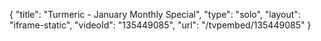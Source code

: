 {
    "title": "Turmeric - January Monthly Special",
    "type": "solo",
    "layout": "iframe-static",
    "videoId": "135449085",
    "url": "\/tvpembed\/135449085"
}